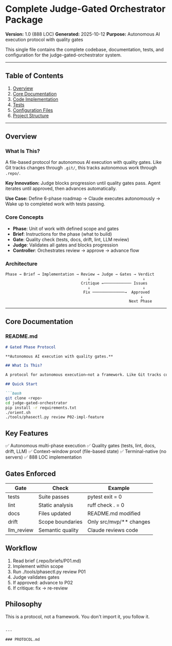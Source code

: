 # Complete Judge-Gated Orchestrator Package

**Version:** 1.0 (888 LOC)
**Generated:** 2025-10-12
**Purpose:** Autonomous AI execution protocol with quality gates

This single file contains the complete codebase, documentation, tests, and configuration for the judge-gated-orchestrator system.

---

## Table of Contents

1. [Overview](#overview)
2. [Core Documentation](#core-documentation)
3. [Code Implementation](#code-implementation)
4. [Tests](#tests)
5. [Configuration Files](#configuration-files)
6. [Project Structure](#project-structure)

---

## Overview

### What Is This?

A file-based protocol for autonomous AI execution with quality gates. Like Git tracks changes through `.git/`, this tracks autonomous work through `.repo/`.

**Key Innovation:** Judge blocks progression until quality gates pass. Agent iterates until approved, then advances automatically.

**Use Case:** Define 6-phase roadmap → Claude executes autonomously → Wake up to completed work with tests passing.

### Core Concepts

- **Phase**: Unit of work with defined scope and gates
- **Brief**: Instructions for the phase (what to build)
- **Gate**: Quality check (tests, docs, drift, lint, LLM review)
- **Judge**: Validates all gates and blocks progression
- **Controller**: Orchestrates review → approve → advance flow

### Architecture

```
Phase → Brief → Implementation → Review → Judge → Gates → Verdict
                                    ↓                       ↓
                                 Critique ←──────────── Issues
                                    ↓                       ↓
                                  Fix ──────────────→  Approved
                                                           ↓
                                                      Next Phase
```

---

## Core Documentation

### README.md

```markdown
# Gated Phase Protocol

**Autonomous AI execution with quality gates.**

## What Is This?

A protocol for autonomous execution—not a framework. Like Git tracks code through `.git/`, this tracks autonomous work through `.repo/`.

## Quick Start

```bash
git clone <repo>
cd judge-gated-orchestrator
pip install -r requirements.txt
./orient.sh
./tools/phasectl.py review P02-impl-feature
```

## Key Features

✅ Autonomous multi-phase execution
✅ Quality gates (tests, lint, docs, drift, LLM)
✅ Context-window proof (file-based state)
✅ Terminal-native (no servers)
✅ 888 LOC implementation

## Gates Enforced

| Gate | Check | Example |
|------|-------|---------|
| tests | Suite passes | pytest exit = 0 |
| lint | Static analysis | ruff check . = 0 |
| docs | Files updated | README.md modified |
| drift | Scope boundaries | Only src/mvp/** changes |
| llm_review | Semantic quality | Claude reviews code |

## Workflow

1. Read brief (.repo/briefs/P01.md)
2. Implement within scope
3. Run ./tools/phasectl.py review P01
4. Judge validates gates
5. If approved: advance to P02
6. If critique: fix → re-review

## Philosophy

This is a protocol, not a framework. You don't import it, you follow it.
```

---

### PROTOCOL.md

